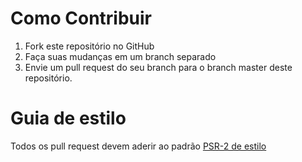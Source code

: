 # Como Contribuir

1. Fork este repositório no GitHub
2. Faça suas mudanças em um branch separado
3. Envie um pull request do seu branch para o branch master deste repositório.

# Guia de estilo

<p>Todos os pull request devem aderir ao padrão <a href="https://github.com/php-fig/fig-standards/blob/master/accepted/PSR-2-coding-style-guide.md">PSR-2 de estilo</a></p>